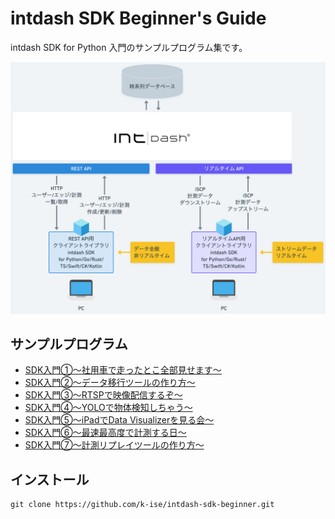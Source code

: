 # intdash SDK Beginner's Guide

intdash SDK for Python 入門のサンプルプログラム集です。

![intdash SDK](./images/sdk.png)

## サンプルプログラム
- [SDK入門①〜社用車で走ったとこ全部見せます〜](./lesson1/docs/README.md) 
- [SDK入門②〜データ移行ツールの作り方〜](./lesson2/docs/README.md) 
- [SDK入門③〜RTSPで映像配信するぞ〜](./lesson3/docs/README.md)
- [SDK入門④〜YOLOで物体検知しちゃう〜](./lesson4/docs/README.md)
- [SDK入門⑤〜iPadでData Visualizerを見る会〜](./lesson5/docs/README.md)
- [SDK入門⑥〜最速最高度で計測する日〜](./lesson6/docs/README.md)
- [SDK入門⑦〜計測リプレイツールの作り方〜](./lesson7/docs/README.md)

## インストール
```
git clone https://github.com/k-ise/intdash-sdk-beginner.git
```
